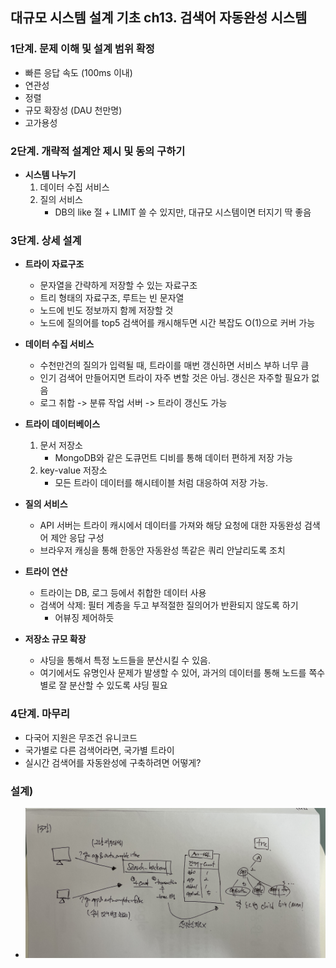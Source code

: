 ## 대규모 시스템 설계 기초 ch13. 검색어 자동완성 시스템

### 1단계. 문제 이해 및 설계 범위 확정
- 빠른 응답 속도 (100ms 이내)
- 연관성
- 정렬
- 규모 확장성 (DAU 천만명)
- 고가용성

### 2단계. 개략적 설계안 제시 및 동의 구하기
- **시스템 나누기**
  1. 데이터 수집 서비스
  2. 질의 서비스
     - DB의 like 절 + LIMIT 쓸 수 있지만, 대규모 시스템이면 터지기 딱 좋음

### 3단계. 상세 설계
- **트라이 자료구조**
  - 문자열을 간략하게 저장할 수 있는 자료구조
  - 트리 형태의 자료구조, 루트는 빈 문자열
  - 노드에 빈도 정보까지 함께 저장할 것
  - 노드에 질의어를 top5 검색어를 캐시해두면 시간 복잡도 O(1)으로 커버 가능

- **데이터 수집 서비스**
  - 수천만건의 질의가 입력될 때, 트라이를 매번 갱신하면 서비스 부하 너무 큼
  - 인기 검색어 만들어지면 트라이 자주 변할 것은 아님. 갱신은 자주할 필요가 없음
  - 로그 취합 -> 분류 작업 서버 -> 트라이 갱신도 가능

- **트라이 데이터베이스**
  1. 문서 저장소
     - MongoDB와 같은 도큐먼트 디비를 통해 데이터 편하게 저장 가능
  2. key-value 저장소
     - 모든 트라이 데이터를 해시테이블 처럼 대응하여 저장 가능.

- **질의 서비스**
  - API 서버는 트라이 캐시에서 데이터를 가져와 해당 요청에 대한 자동완성 검색어 제안 응답 구성
  - 브라우저 캐싱을 통해 한동안 자동완성 똑같은 쿼리 안날리도록 조치

- **트라이 연산**
  - 트라이는 DB, 로그 등에서 취합한 데이터 사용
  - 검색어 삭제: 필터 계층을 두고 부적절한 질의어가 반환되지 않도록 하기
    - 어뷰징 제어하듯

- **저장소 규모 확장**
  - 샤딩을 통해서 특정 노드들을 분산시킬 수 있음.
  - 여기에서도 유명인사 문제가 발생할 수 있어, 과거의 데이터를 통해 노드를 쪽수별로 잘 분산할 수 있도록 샤딩 필요

### 4단계. 마무리
- 다국어 지원은 무조건 유니코드
- 국가별로 다른 검색어라면, 국가별 트라이
- 실시간 검색어를 자동완성에 구축하려면 어떻게?

### 설계)
- ![](../images/2025-08-11-대규모13장.jpg)